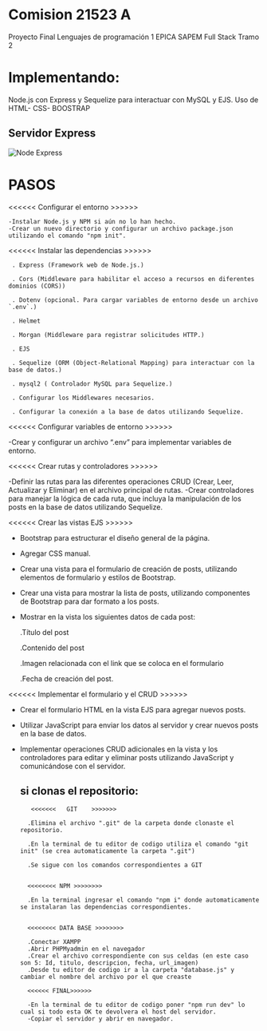 
# Comision 21523 A

Proyecto Final Lenguajes de programación 1 
EPICA SAPEM 
Full Stack 
Tramo 2

 # Implementando:
 Node.js con Express y Sequelize para interactuar con MySQL y EJS.
 Uso de HTML- CSS- BOOSTRAP

## Servidor Express

![Node Express](https://somospnt.com/images/blog/zojuy79lo3fn3qdt7g6p.png)



# PASOS

<<<<<< Configurar el entorno >>>>>>

    -Instalar Node.js y NPM si aún no lo han hecho.
    -Crear un nuevo directorio y configurar un archivo package.json utilizando el comando "npm init".


<<<<<< Instalar las dependencias >>>>>>

     . Express (Framework web de Node.js.)

     . Cors (Middleware para habilitar el acceso a recursos en diferentes dominios (CORS))

     . Dotenv (opcional. Para cargar variables de entorno desde un archivo `.env`.)

     . Helmet

     . Morgan (Middleware para registrar solicitudes HTTP.)

     . EJS

     . Sequelize (ORM (Object-Relational Mapping) para interactuar con la base de datos.) 

     . mysql2 ( Controlador MySQL para Sequelize.)

     . Configurar los Middlewares necesarios.

     . Configurar la conexión a la base de datos utilizando Sequelize.


<<<<<< Configurar variables de entorno >>>>>>

-Crear y configurar un archivo “.env” para implementar variables de entorno.


<<<<<< Crear rutas y controladores >>>>>>

-Definir las rutas para las diferentes operaciones CRUD (Crear, Leer, Actualizar y Eliminar) en el archivo principal de rutas.
-Crear controladores para manejar la lógica de cada ruta, que incluya la manipulación de los posts en la base de datos utilizando Sequelize.


<<<<<< Crear las vistas EJS >>>>>>

- Bootstrap para estructurar el diseño general de la página.

- Agregar CSS manual.

- Crear una vista para el formulario de creación de posts, utilizando elementos de formulario y estilos de Bootstrap.

- Crear una vista para mostrar la lista de posts, utilizando componentes de Bootstrap para dar formato a los posts.

- Mostrar en la vista los siguientes datos de cada post: 

   .Título del post

   .Contenido del post

   .Imagen relacionada con el link que se coloca en el formulario
   
   .Fecha de creación del post.


<<<<<< Implementar el formulario y el CRUD >>>>>>

- Crear el formulario HTML en la vista EJS para agregar nuevos posts.

- Utilizar JavaScript para enviar los datos al servidor y crear nuevos posts en la base de datos.

- Implementar operaciones CRUD adicionales en la vista y los controladores para editar y eliminar posts utilizando JavaScript y comunicándose con el servidor.




 
 
  ## si clonas el repositorio:

         <<<<<<<   GIT    >>>>>>>

        .Elimina el archivo ".git" de la carpeta donde clonaste el repositorio.
        
        .En la terminal de tu editor de codigo utiliza el comando "git init" (se crea automaticamente la carpeta ".git")

        .Se sigue con los comandos correspondientes a GIT


        <<<<<<<< NPM >>>>>>>>
        
        .En la terminal ingresar el comando "npm i" donde automaticamente se instalaran las dependencias correspondientes.


        <<<<<<<< DATA BASE >>>>>>>>

        .Conectar XAMPP
        .Abrir PHPMyadmin en el navegador
        .Crear el archivo correspondiente con sus celdas (en este caso son 5: Id, titulo, descripcion, fecha, url_imagen)
        .Desde tu editor de codigo ir a la carpeta "database.js" y cambiar el nombre del archivo por el que creaste

        <<<<<< FINAL>>>>>>
        
        -En la terminal de tu editor de codigo poner "npm run dev" lo cual si todo esta OK te devolvera el host del servidor.
        -Copiar el servidor y abrir en navegador.

        
